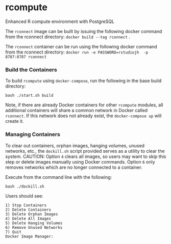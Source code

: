 # rcompute
Enhanced R compute environment with PostgreSQL

The `rconnect` image can be built by issuing the following docker command from the rconnect directory:
`docker build --tag rconnect` .

The `rconnect` container can be run using the following docker command from the rconnect directory:
`docker run -e PASSWORD=rstudiojh  -p 8787:8787 rconnect`

### Build the Containers
To build `rcompute` using `docker-compose`, run the following in the base build directory:
<!--
```console
r-user@computer:~$ bash ./start.sh build 
```
-->

```shell script
bash ./start.sh build
```
Note, if there are already Docker containers for other `rcompute` modules, all additional containers 
 will share a common network in Docker called `rconnect`.  If this network does 
not already exist, the `docker-compose up` will create it.

### Managing Containers 

To clear out containers, orphan images, hanging volumes, unused networks, etc., the 
`dockill.sh` script provided serves as a utility to clear the system.  CAUTION: Option 
`4` clears all images, so users may want to skip this step or delete images manually 
using Docker commands.  Option `6` only removes networks which are no longer connected 
to a container.

Execute from the command line with the following:
```shell script
bash ./dockill.sh
```

Users should see:
```shell script
1) Stop Containers
2) Delete Containers
3) Delete Orphan Images
4) Delete All Images
5) Delete Hanging Volumes
6) Remove Unused Networks
7) Quit
Docker Image Manager: 
```

